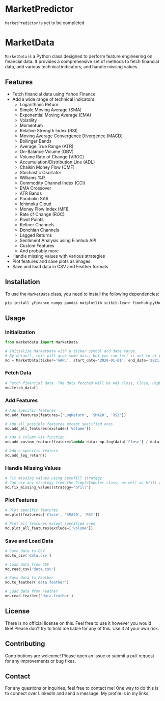# MarketPredictor

`MarketPredictor` is yet to be completed

# MarketData

`MarketData` is a Python class designed to perform feature engineering on financial data. It provides a comprehensive set of methods to fetch financial data, add various technical indicators, and handle missing values.

## Features

- Fetch financial data using Yahoo Finance
- Add a wide range of technical indicators:
    - Logarithmic Return
    - Simple Moving Average (SMA)
    - Exponential Moving Average (EMA)
    - Volatility
    - Momentum
    - Relative Strength Index (RSI)
    - Moving Average Convergence Divergence (MACD)
    - Bollinger Bands
    - Average True Range (ATR)
    - On-Balance Volume (OBV)
    - Volume Rate of Change (VROC)
    - Accumulation/Distribution Line (ADL)
    - Chaikin Money Flow (CMF)
    - Stochastic Oscillator
    - Williams %R
    - Commodity Channel Index (CCI)
    - EMA Crossover
    - ATR Bands
    - Parabolic SAR
    - Ichimoku Cloud
    - Money Flow Index (MFI)
    - Rate of Change (ROC)
    - Pivot Points
    - Keltner Channels
    - Donchian Channels
    - Lagged Returns
    - Sentiment Analysis using Finnhub API
    - Custom Features
    - And probably more
- Handle missing values with various strategies
- Plot features and save plots as images
- Save and load data in CSV and Feather formats

## Installation

To use the `MarketData` class, you need to install the following dependencies:

```bash
pip install yfinance numpy pandas matplotlib scikit-learn finnhub-python
```

## Usage

### Initialization

```python
from marketdata import MarketData

# Initialize MarketData with a ticker symbol and date range.
# By default, this will grab some data, but you can tell it not to or give it data directly.
md = MarketData(ticker='AAPL', start_date='2020-01-01', end_date='2021-01-01')
```

### Fetch Data

```python
# Fetch financial data. The data fetched will be Adj Close, Close, High, Low, Open, and Volume.
md.fetch_data()
```

### Add Features

```python
# Add specific features
md.add_features(features=['LogReturn', 'SMA20', 'RSI'])

# Add all possible features except specified ones
md.add_all_features(exclude=['Volume'])

# Add a column via function
md.add_custom_feature(feature=lambda data: np.log(data['Close'] / data['Close'].shift(2)), feature_column='LogReturnDoubleShift')

# Add a specific feature
md.add_log_return()
```

### Handle Missing Values

```python
# Fix missing values using backfill strategy
# Can use any strategy from the SimpleImputer class, as well as bfill and ffill
md.fix_missing_values(strategy='bfill')
```

### Plot Features

```python
# Plot specific features
md.plot(features=['Close', 'SMA20', 'RSI'])

# Plot all features except specified ones
md.plot_all_features(exclude=['Volume'])
```

### Save and Load Data

```python
# Save data to CSV
md.to_csv('data.csv')

# Load data from CSV
md.read_csv('data.csv')

# Save data to Feather
md.to_feather('data.feather')

# Load data from Feather
md.read_feather('data.feather')
```

## License

There is no official license on this. Feel free to use it however you would like!
Please don't try to hold me liable for any of this. Use it at your own risk.

## Contributing

Contributions are welcome! Please open an issue or submit a pull request for any improvements or bug fixes.

## Contact

For any questions or inquiries, feel free to contact me!
One way to do this is to connect over LinkedIn and send a message. My profile is in my links.
